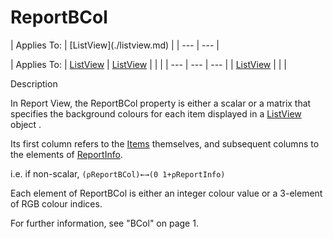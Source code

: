 




<h1 class="heading"><span class="name">ReportBCol</span></h1>
| Applies To: | [ListView](./listview.md) |
| --- | ---  |

| Applies To: | [ListView](./listview.md) | [ListView](./listview.md) |  |  |
| --- | --- | ---  |
| [ListView](./listview.md) |  |  |


Description


In Report View, the ReportBCol property is either a scalar or a matrix  that specifies the background colours for each item displayed in a [ListView](./listview.md) object .


Its first column refers to the [Items](items.md) themselves, and subsequent columns to the elements of [ReportInfo](reportinfo.md).


i.e. if non-scalar, `(⍴ReportBCol)←→(0 1+⍴ReportInfo)`


Each  element of ReportBCol is either an integer colour value or a 3-element of RGB colour indices.


For further information, see "BCol" on page 1.



